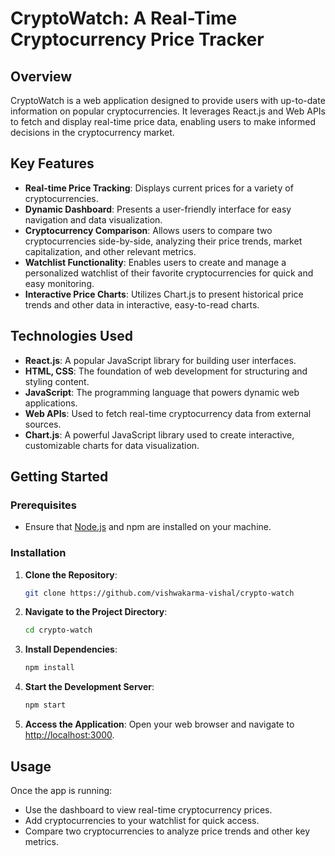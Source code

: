 # CryptoWatch: A Real-Time Cryptocurrency Price Tracker

## Overview
CryptoWatch is a web application designed to provide users with up-to-date information on popular cryptocurrencies. It leverages React.js and Web APIs to fetch and display real-time price data, enabling users to make informed decisions in the cryptocurrency market.

## Key Features
- **Real-time Price Tracking**: Displays current prices for a variety of cryptocurrencies.
- **Dynamic Dashboard**: Presents a user-friendly interface for easy navigation and data visualization.
- **Cryptocurrency Comparison**: Allows users to compare two cryptocurrencies side-by-side, analyzing their price trends, market capitalization, and other relevant metrics.
- **Watchlist Functionality**: Enables users to create and manage a personalized watchlist of their favorite cryptocurrencies for quick and easy monitoring.
- **Interactive Price Charts**: Utilizes Chart.js to present historical price trends and other data in interactive, easy-to-read charts.

## Technologies Used
- **React.js**: A popular JavaScript library for building user interfaces.
- **HTML, CSS**: The foundation of web development for structuring and styling content.
- **JavaScript**: The programming language that powers dynamic web applications.
- **Web APIs**: Used to fetch real-time cryptocurrency data from external sources.
- **Chart.js**: A powerful JavaScript library used to create interactive, customizable charts for data visualization.

## Getting Started

### Prerequisites
- Ensure that [Node.js](https://nodejs.org/) and npm are installed on your machine.

### Installation

1. **Clone the Repository**:
   ```bash
   git clone https://github.com/vishwakarma-vishal/crypto-watch
   ```

2. **Navigate to the Project Directory**:
   ```bash
   cd crypto-watch
   ```

3. **Install Dependencies**:
   ```bash
   npm install
   ```

4. **Start the Development Server**:
   ```bash
   npm start
   ```

5. **Access the Application**:
   Open your web browser and navigate to [http://localhost:3000](http://localhost:3000).

## Usage

Once the app is running:
- Use the dashboard to view real-time cryptocurrency prices.
- Add cryptocurrencies to your watchlist for quick access.
- Compare two cryptocurrencies to analyze price trends and other key metrics.
